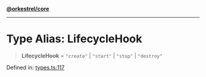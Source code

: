[**@orkestrel/core**](../index.md)

***

# Type Alias: LifecycleHook

> **LifecycleHook** = `"create"` \| `"start"` \| `"stop"` \| `"destroy"`

Defined in: [types.ts:117](https://github.com/orkestrel/core/blob/076093e61b67cd3d4198b173439f047ddbc97abc/src/types.ts#L117)
